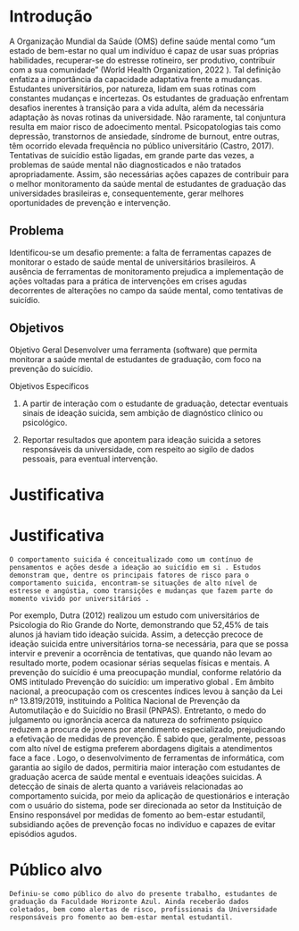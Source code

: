 # Introdução

A Organização Mundial da Saúde (OMS) define saúde mental como “um estado de bem-estar no qual um indivíduo é capaz de usar suas próprias habilidades, recuperar-se do estresse rotineiro, ser produtivo, contribuir com a sua comunidade” (World Health Organization, 2022 ). Tal definição enfatiza a importância da capacidade adaptativa frente a mudanças. 
Estudantes universitários, por natureza, lidam em suas rotinas com constantes mudanças e incertezas. Os estudantes de graduação enfrentam desafios inerentes à transição para a vida adulta, além da necessária adaptação às novas rotinas da universidade.
Não raramente, tal conjuntura resulta em maior risco de adoecimento mental. Psicopatologias tais como depressão, transtornos de ansiedade, síndrome de burnout, entre outras, têm ocorrido elevada frequência no público universitário (Castro, 2017). 
Tentativas de suicídio estão ligadas, em grande parte das vezes, a problemas de saúde mental não diagnosticados e não tratados apropriadamente.
Assim, são necessárias ações capazes de contribuir para o melhor monitoramento da saúde mental de estudantes de graduação das universidades brasileiras e, consequentemente, gerar melhores oportunidades de prevenção e intervenção.

## Problema

Identificou-se um desafio premente: a falta de ferramentas capazes de monitorar o estado de saúde mental de universitários brasileiros. A ausência de ferramentas de monitoramento prejudica a implementação de ações voltadas para a prática de intervenções em crises agudas decorrentes de alterações no campo da saúde mental, como tentativas de suicídio.
	

## Objetivos

Objetivo Geral
Desenvolver uma ferramenta (software) que permita monitorar a saúde mental de estudantes de graduação, com foco na prevenção do suicídio.

Objetivos Específicos

1. A partir de interação com o estudante de graduação, detectar eventuais sinais de ideação suicida, sem ambição de diagnóstico clínico ou psicológico.

2. Reportar resultados que apontem para ideação suicida a setores responsáveis da universidade, com respeito ao sigilo de dados pessoais, para eventual intervenção.

   
# Justificativa
	 
   
# Justificativa
	 
	O comportamento suicida é conceitualizado como um contínuo de pensamentos e ações desde a ideação ao suicídio em si . Estudos demonstram que, dentre os principais fatores de risco para o comportamento suicida, encontram-se situações de alto nível de estresse e angústia, como transições e mudanças que fazem parte do momento vivido por universitários .
Por exemplo, Dutra (2012) realizou um estudo com universitários de Psicologia do Rio Grande do Norte, demonstrando que 52,45% de tais alunos já haviam tido ideação suicida.
Assim, a detecção precoce de ideação suicida entre universitários torna-se necessária, para que se possa intervir e prevenir a ocorrência de tentativas, que quando não levam ao resultado morte, podem ocasionar sérias sequelas físicas e mentais.
	A prevenção do suicídio é uma preocupação mundial, conforme relatório da OMS intitulado Prevenção do suicídio: um imperativo global . Em âmbito nacional, a preocupação com os crescentes índices levou à sanção da Lei nº 13.819/2019, instituindo a Política Nacional de Prevenção da Automutilação e do Suicídio no Brasil (PNPAS). 
Entretanto, o medo do julgamento ou ignorância acerca da natureza do sofrimento psíquico reduzem a procura de jovens por atendimento especializado, prejudicando a efetivação de medidas de prevenção.
	É sabido que, geralmente, pessoas com alto nível de estigma preferem abordagens digitais a atendimentos face a face . Logo, o desenvolvimento de ferramentas de informática, com garantia ao sigilo de dados, permitiria maior interação com estudantes de graduação acerca de saúde mental e eventuais ideações suicidas.
A detecção de sinais de alerta quanto a variáveis relacionadas ao comportamento suicida, por meio da aplicação de questionários e interação com o usuário do sistema, pode ser direcionada ao setor da Instituição de Ensino responsável por medidas de fomento ao bem-estar estudantil, subsidiando ações de prevenção focas no indivíduo e capazes de evitar episódios agudos.




# Público alvo
	Definiu-se como público do alvo do presente trabalho, estudantes de graduação da Faculdade Horizonte Azul. Ainda receberão dados coletados, bem como alertas de risco, profissionais da Universidade responsáveis pro fomento ao bem-estar mental estudantil.

